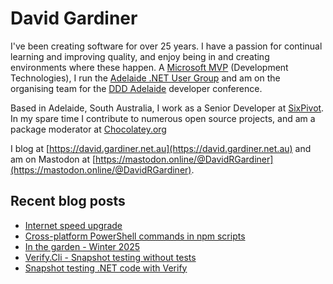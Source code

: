 # David Gardiner

I've been creating software for over 25 years. I have a passion for continual learning and improving quality, and enjoy being in and creating environments where these happen. A [Microsoft MVP](https://mvp.microsoft.com/en-us/PublicProfile/5001655) (Development Technologies), I run the [Adelaide .NET User Group](https://www.adnug.net) and am on the organising team for the [DDD Adelaide](https://www.dddadelaide.com) developer conference.

Based in Adelaide, South Australia, I work as a Senior Developer at [SixPivot](https://www.sixpivot.com.au). In my spare time I contribute to numerous open source projects, and am a package moderator at [Chocolatey.org](https://chocolatey.org)

I blog at [https://david.gardiner.net.au](https://david.gardiner.net.au) and am on Mastodon at [https://mastodon.online/@DavidRGardiner](https://mastodon.online/@DavidRGardiner).

## Recent blog posts

<!--START_SECTION:posts-->
* [Internet speed upgrade](https:&#x2F;&#x2F;david.gardiner.net.au&#x2F;2025&#x2F;09&#x2F;faster-internet)
* [Cross-platform PowerShell commands in npm scripts](https:&#x2F;&#x2F;david.gardiner.net.au&#x2F;2025&#x2F;09&#x2F;package-json-powershell)
* [In the garden - Winter 2025](https:&#x2F;&#x2F;david.gardiner.net.au&#x2F;2025&#x2F;08&#x2F;in-the-garden)
* [Verify.Cli - Snapshot testing without tests](https:&#x2F;&#x2F;david.gardiner.net.au&#x2F;2025&#x2F;07&#x2F;verify-cli)
* [Snapshot testing .NET code with Verify](https:&#x2F;&#x2F;david.gardiner.net.au&#x2F;2025&#x2F;07&#x2F;verify)
<!--END_SECTION:posts-->
